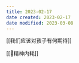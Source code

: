 ```yaml
---
title: 2023-02-17
date created: 2023-02-17
date modified: 2023-03-08
---
```


[[我们应该对孩子有何期待]]

[[🐤精神内耗]]

